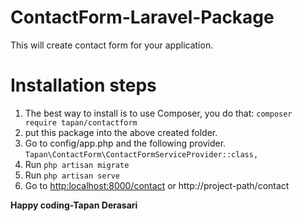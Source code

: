 # ContactForm-Laravel-Package

This will create contact form for your application.

# Installation steps

1. The best way to install is to use Composer, you do that:
`composer require tapan/contactform`
2. put this package into the above created folder.
3. Go to config/app.php and the following provider.
`Tapan\ContactForm\ContactFormServiceProvider::class,`
4. Run `php artisan migrate`
5. Run `php artisan serve` 
6. Go to [http:localhost:8000/contact](http://localhost:8000/contact)  or http://project-path/contact

**Happy coding-Tapan Derasari**


